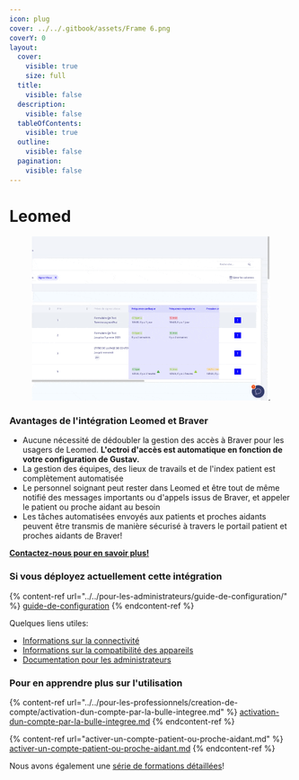 ```yaml
---
icon: plug
cover: ../../.gitbook/assets/Frame 6.png
coverY: 0
layout:
  cover:
    visible: true
    size: full
  title:
    visible: false
  description:
    visible: false
  tableOfContents:
    visible: true
  outline:
    visible: false
  pagination:
    visible: false
---
```


# Leomed

<div align="left"><figure><img src="../../.gitbook/assets/CleanShot 2025-01-09 at 22.34.16.gif" alt=""><figcaption></figcaption></figure></div>

### Avantages de l'intégration Leomed et Braver

* Aucune nécessité de dédoubler la gestion des accès à Braver pour les usagers de Leomed. **L'octroi d'accès est automatique en fonction de votre configuration de Gustav.**
* La gestion des équipes, des lieux de travails et de l'index patient est complètement automatisée
* Le personnel soignant peut rester dans Leomed et être tout de même notifié des messages importants ou d'appels issus de Braver, et appeler le patient ou proche aidant au besoin
* Les tâches automatisées envoyés aux patients et proches aidants peuvent être transmis de manière sécurisé à travers le portail patient et proches aidants de Braver!

[**Contactez-nous pour en savoir plus!**](https://braverhealth.typeform.com/to/D8CEMzqZ?typeform-source=support.braver.net)

### Si vous déployez actuellement cette intégration

{% content-ref url="../../pour-les-administrateurs/guide-de-configuration/" %}
[guide-de-configuration](../../pour-les-administrateurs/guide-de-configuration/)
{% endcontent-ref %}

Quelques liens utiles:

* [Informations sur la connectivité](https://support.braver.net/details-techniques/connectivite)
* [Informations sur la compatibilité des appareils](https://support.braver.net/details-techniques/compatibilite)
* [Documentation pour les administrateurs](https://app.gitbook.com/s/C7asQvRtcnnGS2hUcyO0/pour-les-administrateurs/pour-debuter)

### Pour en apprendre plus sur l'utilisation

{% content-ref url="../../pour-les-professionnels/creation-de-compte/activation-dun-compte-par-la-bulle-integree.md" %}
[activation-dun-compte-par-la-bulle-integree.md](../../pour-les-professionnels/creation-de-compte/activation-dun-compte-par-la-bulle-integree.md)
{% endcontent-ref %}

{% content-ref url="activer-un-compte-patient-ou-proche-aidant.md" %}
[activer-un-compte-patient-ou-proche-aidant.md](activer-un-compte-patient-ou-proche-aidant.md)
{% endcontent-ref %}

Nous avons également une [série de formations détaillées](https://app.gitbook.com/s/mZQ8lm0cUSwr36vZBzik/pour-les-professionnels/readme)!
